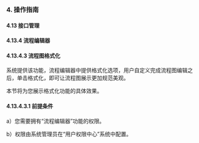 ### 4. 操作指南

#### 4.13 接口管理

#### 4.13.4 流程编辑器

#### 4.13.4.3 流程图格式化

系统提供该功能，流程编辑器中提供格式化选项，用户自定义完成流程图编辑之后，单击格式化，即可让流程图展示更加规范美观。

本节将为您展示格式化功能的具体效果。

#### 4.13.4.3.1 前提条件

a）您需要拥有“流程编辑器”功能的权限。

b）权限由系统管理员在“用户权限中心”系统中配置。
